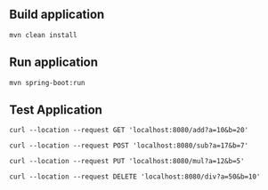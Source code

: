 ## Build application
``` 
mvn clean install
```

## Run application
``` 
mvn spring-boot:run
```

## Test Application
```
curl --location --request GET 'localhost:8080/add?a=10&b=20'

curl --location --request POST 'localhost:8080/sub?a=17&b=7'

curl --location --request PUT 'localhost:8080/mul?a=12&b=5'

curl --location --request DELETE 'localhost:8080/div?a=50&b=10'

```


